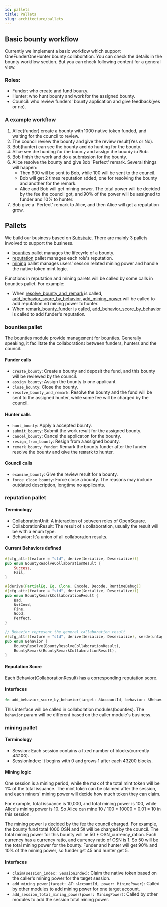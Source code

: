 ```yaml
---
id: pallets
title: Pallets
slug: architecture/pallets
---
```


## Basic bounty workflow

Currently we implement a basic workflow which support OneFunderOneHunter bounty collaboration. You can check the details in the bounty workflow section. But you can check following content for a general view.

### Roles:

- Funder: who create and fund bounty.
- Hunter: who hunt bounty and work for the assigned bounty.
- Council: who review funders' bounty application and give feedback(yes or no). 

### A example workflow 

1. Alice(funder) create a bounty with 1000 native token funded, and waiting for the council to review.
2. The council review the bounty and give the review result(Yes or No).
3. Bob(hunter) can see the bounty and do hunting for the bounty.
4. Alice see the hunting for the bounty and assign the bounty to Bob.
5. Bob finish the work and do a submission for the bounty.
6. Alice resolve the bounty and give Bob 'Perfect' remark. Several things will happen:
    - Then 900 will be sent to Bob, while 100 will be sent to the council. 
    - Bob will get 2 times reputation added, one for resolving the bounty and another for the remark. 
    - Alice and Bob will get mining power. The total power will be decided by the fee the council got, and 90% of the power will be assigned to funder and 10% to hunter.
7. Bob give a 'Perfect' remark to Alice, and then Alice will get a reputation grow.

## Pallets
  
We build our business based on [Substrate](https://github.com/paritytech/substrate). There are mainly 3 pallets involved to support the business.

- [bounties](https://github.com/opensquare-network/opensquare/tree/w3f-m1-0/ospallet/bounties) pallet manages the lifecycle of a bounty.
- [reputation](https://github.com/opensquare-network/opensquare/tree/w3f-m1-0/ospallet/reputation) pallet manages each role's reputation.
- [mining](https://github.com/opensquare-network/opensquare/tree/w3f-m1-0/ospallet/mining) pallet manages users' session related mining power and handle the native token mint logic.

Functions in reputation and mining pallets will be called by some calls in bounties pallet. For example: 
- When [resolve_bounty_and_remark](https://github.com/opensquare-network/opensquare/blob/w3f-m1-0/ospallet/bounties/src/lib.rs#L201) is called, [add_behavior_score_by_behavior](https://github.com/opensquare-network/opensquare/blob/w3f-m1-0/ospallet/reputation/src/lib.rs#L49), 
[add_mining_power](https://github.com/opensquare-network/opensquare/blob/w3f-m1-0/ospallet/mining/src/lib.rs#L113) will be called to add reputation nd mining power to hunter.
- When [remark_bounty_funder](https://github.com/opensquare-network/opensquare/blob/w3f-m1-0/ospallet/bounties/src/lib.rs#L248) is called, [add_behavior_score_by_behavior](https://github.com/opensquare-network/opensquare/blob/w3f-m1-0/ospallet/reputation/src/lib.rs#L49) is called to add funder's reputation.

### bounties pallet

The bounties module provide management for bounties. Generally speaking, it facilitate the collaborations between
funders, hunters and the council.

#### Funder calls
- `create_bounty`: Create a bounty and deposit the fund, and this bounty will be reviewed by the council.
- `assign_bounty`: Assign the bounty to one applicant.
- `close_bounty`: Close the bounty.
- `resolve_bounty_and_remark`: Resolve the bounty and the fund will be sent to the assigned hunter, while some fee will be charged by the council.

#### Hunter calls

- `hunt_bounty`: Apply a accepted bounty.
- `submit_bounty`: Submit the work result for the assigned bounty.
- `cancel_bounty`: Cancel the application for the bounty.
- `resign_from_bounty`: Resign from a assigned bounty.
- `remark_bounty_funder`: Remark the bounty funder after the funder resolve the bounty and give the remark to hunter.

#### Council calls

- `examine_bounty`: Give the review result for a bounty.
- `force_close_bounty`: Force close a bounty. The reasons may include outdated description, longtime no applicants.

### reputation pallet

#### Terminology

- CollaborationUnit: A interaction of between roles of OpenSquare.
- CollaborationResult: The result of a collaboration, usually the result will be with a enum type.
- Behavior: It'a union of all collaboration results.


#### Current Behaviors defined

```rust
#[cfg_attr(feature = "std", derive(Serialize, Deserialize))]
pub enum BountyResolveCollaborationResult {
    Success,
    Fail,
}

#[derive(PartialEq, Eq, Clone, Encode, Decode, RuntimeDebug)]
#[cfg_attr(feature = "std", derive(Serialize, Deserialize))]
pub enum BountyRemarkCollaborationResult {
    Bad,
    NotGood,
    Fine,
    Good,
    Perfect,
}

// Behavior represent the general collaboration result
#[cfg_attr(feature = "std", derive(Serialize, Deserialize), serde(untagged))]
pub enum Behavior {
    BountyResolve(BountyResolveCollaborationResult),
    BountyRemark(BountyRemarkCollaborationResult),
}
```

#### Reputation Score

Each Behavior(CollaborationResult) has a corresponding reputation score.

#### Interfaces

```rust
fn add_behavior_score_by_behavior(target: &AccountId, behavior: &Behavior);
```

This interface will be called in collaboration modules(bounties). The `behavior` param will be different based on the caller module's business.

### mining pallet

#### Terminology

- Session: Each session contains a fixed number of blocks(currently 43200).
- SessionIndex: It begins with 0 and grows 1 after each 43200 blocks.

#### Mining logic

One session is a mining period, while the max of the total mint token will be 1% of the total issuance. The mint token 
can be claimed after the session, and each miners' mining power will decide how much token they can claim.

For example, total issuance is 10,000, and total mining power is 100, while Alice's mining power is 10. So Alice can mine 
10 / 100 * 10000 * 0.01 = 10 in this session.

The mining power is decided by the fee the council charged. For example, the bounty fund total 1000 OSN and 50 will be charged by the council. 
The total mining power for this bounty will be 50 * OSN_currency_ration. Each currency has a currency ratio, and currency ratio of OSN is 1.
So 50 will be the total mining power for the bounty. Funder and hunter will get 90% and 10% of the mining power, so funder get 45 and hunter get 5.

#### Interfaces

- `claim(session_index: SessionIndex)`: Claim the native token based on the caller's mining power for the target session.
- `add_mining_power(target: &T::AccountId, power: MiningPower)`: Called by other modules to add mining power for one target account.
- `add_session_total_mining_power(power: MiningPower)`: Called by other modules to add the session total mining power.